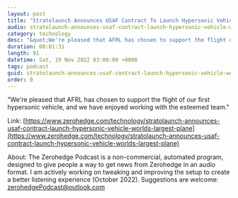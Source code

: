 ```yaml
---
layout: post
title: "Stratolaunch Announces USAF Contract To Launch Hypersonic Vehicle From World's Largest Plane"
audio: stratolaunch-announces-usaf-contract-launch-hypersonic-vehicle-worlds-largest-plane-0
category: technology
desc: "&quot;We're pleased that AFRL has chosen to support the flight of our first hypersonic vehicle, and we have enjoyed working with the esteemed team.&quot; "
duration: 00:01:31
length: 91
datetime: Sat, 19 Nov 2022 03:00:00 +0000
tags: podcast
guid: stratolaunch-announces-usaf-contract-launch-hypersonic-vehicle-worlds-largest-plane-0
order: 0
---
```

&quot;We're pleased that AFRL has chosen to support the flight of our first hypersonic vehicle, and we have enjoyed working with the esteemed team.&quot; 

Link: [https://www.zerohedge.com/technology/stratolaunch-announces-usaf-contract-launch-hypersonic-vehicle-worlds-largest-plane](https://www.zerohedge.com/technology/stratolaunch-announces-usaf-contract-launch-hypersonic-vehicle-worlds-largest-plane)

About: The Zerohedge Podcast is a non-commercial, automated program, designed to give people a way to get news from Zerohedge in an audio format.  I am actively working on tweaking and improving the setup to create a better listening experience (October 2022).  Suggestions are welcome: [zerohedgePodcast@outlook.com](mailto:zerohedgePodcast@outlook.com)